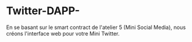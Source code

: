 # Twitter-DAPP-
En se basant sur le smart contract de l'atelier 5 (Mini Social Media), nous créons l'interface web pour votre Mini Twitter.

